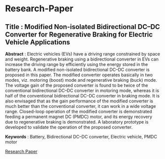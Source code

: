 # Research-Paper

## **Title** : Modified Non-isolated Bidirectional DC–DC Converter for Regenerative Braking for Electric Vehicle Applications

**Abstract** :  Electric vehicles (EVs) have a driving range constrained by space and weight. Regenerative braking using a bidirectional converter in EVs can increase the driving range by efficiently using the energy stored in the battery bank. A modified non-isolated bidirectional DC–DC converter is proposed in this paper. The modified converter operates basically in two modes, viz. motoring (boost) mode and regenerative braking (buck) mode. The voltage gain of the proposed converter is found to be twice of the conventional bidirectional DC–DC converter in motoring mode, whereas it is half of the conventional bidirectional DC–DC converter in braking mode. It is also envisaged that as the gain performance of the modified converter is much better than the conventional converter, it can work in a wide voltage range. Closed-loop operation of the modified converter is demonstrated feeding a permanent magnet DC (PMDC) motor, and its energy recovery due to regenerative braking is demonstrated. A laboratory prototype is developed to validate the operation of the proposed converter.

**Keywords** : Battery, Bidirectional DC–DC converter, Electric vehicle, PMDC motor

[Research Paper](https://github.com/kunalkumar168/Research-Paper/blob/main/Kunal%20Kumar%20Research%20Paper.pdf)
